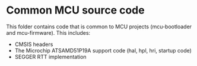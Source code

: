 Common MCU source code
======================

This folder contains code that is common to MCU projects (mcu-bootloader and mcu-firmware). This
includes:
- CMSIS headers
- The Microchip ATSAMD51P19A support code (hal, hpl, hri, startup code)
- SEGGER RTT implementation
